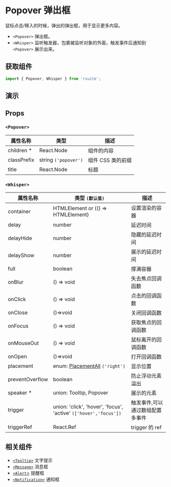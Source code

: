 # Popover 弹出框

鼠标点击/移入的时候，弹出的弹出框，用于显示更多内容。

- `<Popover>` 弹出框。
- `<Whisper>` 监听触发器，包裹被监听对象的外面，触发事件后通知到 `<Popover>` 展示出来。

## 获取组件

```js
import { Popover, Whisper } from 'rsuite';
```

## 演示

<!--{demo}-->

## Props

### `<Popover>`

| 属性名称    | 类型                 | 描述              |
| ----------- | -------------------- | ----------------- |
| children \* | React.Node           | 组件的内容        |
| classPrefix | string `('popover')` | 组件 CSS 类的前缀 |
| title       | React.Node           | 标题              |

### `<Whisper>`

| 属性名称        | 类型 `(默认值)`                                                  | 描述                            |
| --------------- | ---------------------------------------------------------------- | ------------------------------- |
| container       | HTMLElement or (() => HTMLElement)                               | 设置渲染的容器                  |
| delay           | number                                                           | 延迟时间                        |
| delayHide       | number                                                           | 隐藏的延迟时间                  |
| delayShow       | number                                                           | 展示的延迟时间                  |
| full            | boolean                                                          | 撑满容器                        |
| onBlur          | () => void                                                       | 失去焦点回调函数                |
| onClick         | () => void                                                       | 点击的回调函数                  |
| onClose         | ()=>void                                                         | 关闭回调函数                    |
| onFocus         | () => void                                                       | 获取焦点的回调函数              |
| onMouseOut      | () => void                                                       | 鼠标离开的回调函数              |
| onOpen          | ()=>void                                                         | 打开回调函数                    |
| placement       | enum: [PlacementAll](#types) `('right')`                         | 显示位置                        |
| preventOverflow | boolean                                                          | 防止浮动元素溢出                |
| speaker \*      | union: Tooltip, Popover                                          | 展示的元素                      |
| trigger         | union: 'click', 'hover', 'focus', 'active' `(['hover','focus'])` | 触发事件,可以通过数组配置多事件 |
| triggerRef      | React.Ref                                                        | trigger 的 ref                  |

## 相关组件

- [`<Tooltip>`](./tooltip) 文字提示
- [`<Message>`](./message) 消息框
- [`<Alert`>](./alert) 提醒框
- [`<Notification>`](./notification) 通知框
